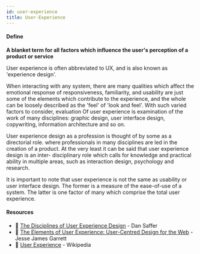 ```yaml
---
id: user-experience
title: User-Experience
---
```


<!-- [![docs-source](https://img.shields.io/badge/SRC-UX%20Companion-blue)](https://play.google.com/store/apps/details?id=com.cyberduck.uxcompanion) -->

#### Define

**A blanket term for all factors which influence the user's perception of a product or service**

User experience is often abbreviated to UX, and is also known as 'experience design'.

When interacting with any system, there are many qualities which affect the emotional response of responsiveness, familiarity, and usability are just some of the elements which contribute to the experience, and the whole can be loosely described as the 'feel' of 'look and feel'. With such varied factors to consider, evaluation Of user experience is examination of the work of many disciplines: graphic design, user interface design, copywriting, information architecture and so on.

User experience design as a profession is thought of by some as a directorial role. where professionals in many disciplines are led in the creation of a product. At the very least it can be said that user experience design is an inter- disciplinary role which calls for knowledge and practical ability in multiple areas, such as interaction design, psychology and research.

It is important to note that user experience is not the same as usability or user interface design. The former is a measure of the ease-of-use of a system. The latter is one factor of many which comprise the total user experience. 

#### Resources

* 📃 [The Disciplines of User Experience Design](http://www.kickerstudio.com/2008/12/the-disciplines-of-user-experience/) - Dan Saffer
* 📘 [The Elements of User Experience: User-Centred Design for the Web](http://www.jjg.net/elements/) - Jesse James Garrett
* 📃 [User Experience](https://en.wikipedia.org/wiki/User_experience) - Wikipedia